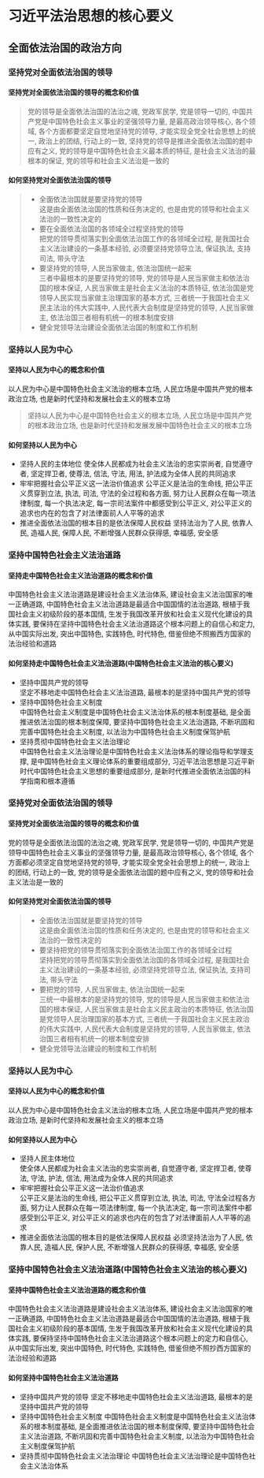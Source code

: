 # 习近平法治思想的核心要义
## 全面依法治国的政治方向
### 坚持党对全面依法治国的领导
#### 坚持党对全面依法治国的领导的概念和价值
> 党的领导是全面依法治国的法治之魂, 党政军民学, 党是领导一切的, 中国共产党是中国特色社会主义事业的坚强领导力量, 是最高政治领导核心, 各个领域, 各个方面都要坚定自觉地坚持党的领导, 才能实现全党全社会思想上的统一, 政治上的团结, 行动上的一致, 坚持党的领导是推进全面依法治国的题中应有之义, 党的领导是中国特色社会主义最本质的特征, 是社会主义法治的最根本的保证, 党的领导和社会主义法治是一致的
#### 如何坚持党对全面依法治国的领导
> - 全面依法治国就是要坚持党的领导   
这是由全面依法治国的性质和任务决定的, 也是由党的领导和社会主义法治的一致性决定的
> - 要在全面依法治国的各领域全过程坚持党的领导   
把党的领导贯彻落实到全面依法治国工作的各领域全过程, 是我国社会主义法治建设的一条基本经验, 必须要坚持党领导立法, 保证执法, 支持司法, 带头守法
> - 要坚持党的领导, 人民当家做主, 依法治国统一起来   
三者中最根本的是要坚持党的领导, 党的领导是人民当家做主和依法治国的根本保证, 人民当家做主是社会主义法治的本质特征, 依法治国是党领导人民实现当家做主治理国家的基本方式, 三者统一于我国社会主义民主法治的伟大实践中, 人民代表大会制度是坚持党的领导, 人民当家做主, 依法治国三者相有机统一的根本制度安排
> - 健全党领导法治建设全面依法治国的制度和工作机制

### 坚持以人民为中心
#### 坚持以人民为中心的概念和价值
以人民为中心是中国特色社会主义法治的根本立场, 人民立场是中国共产党的根本政治立场, 也是新时代坚持和发展社会主义的根本立场
> 坚持以人民为中心是中国特色社会主义的根本立场, 人民立场是中国共产党的根本政治立场, 也是新时代坚持和发展发展中国特色社会主义的根本立场
#### 如何坚持以人民为中心
- 坚持人民的主体地位
使全体人民都成为社会主义法治的忠实崇尚者, 自觉遵守者, 坚定捍卫者, 使尊法, 信法, 守法, 用法, 护法成为全体人民的共同追求
- 牢牢把握社会公平正义这一法治价值追求
公平正义是法治的生命线, 把公平正义贯穿到立法, 执法, 司法, 守法的全过程和各方面, 努力让人民群众在每一项法律制度, 每一个执法决定, 每一宗司法案件中都感受到公平正义, 对公平正义的追求也内在的包含了对法律面前人人平等的追求
- 推进全面依法治国的根本目的是依法保障人民权益
坚持法治为了人民, 依靠人民, 造福人民, 保障人民, 不断增强人民群众获得感, 幸福感, 安全感

### 坚持中国特色社会主义法治道路
#### 坚持走中国特色社会主义法治道路的概念和价值
中国特色社会主义法治道路是建设社会主义法治体系, 建设社会主义法治国家的唯一正确道路, 中国特色社会主义法治道路是最适合中国国情的法治道路, 根植于我国社会主义初级阶段的基本国情, 生发于我国改革开放和社会主义现代化建设的具体实践, 要保持在坚持中国特色社会主义法治道路这个根本问题上的自信心和定力, 从中国实际出发, 突出中国特色, 实践特色, 时代特色, 借鉴但绝不照搬西方国家的法治经验和道路

#### 如何坚持走中国特色社会主义法治道路(中国特色社会主义法治的核心要义)
- 坚持中国共产党的领导   
坚定不移地走中国特色社会主义法治道路, 最根本的是坚持中国共产党的领导
- 坚持中国特色社会主义制度   
中国特色社会主义制度是中国特色社会主义法治体系的根本制度基础, 是全面推进依法治国的根本制度保障, 要坚持中国特色社会主义法治道路, 不断巩固和完善中国特色社会主义制度, 以法治为中国特色社会主义制度保驾护航
- 坚持贯彻中国特色社会主义法治理论  
中国特色社会主义法治理论是中国特色社会主义法治体系的理论指导和学理支撑, 是中国特色社会主义理论体系的重要组成部分, 习近平法治思想是习近平新时代中国特色社会主义思想的重要组成部分, 是新时代推进全面依法治国的科学指南和根本遵循

### 坚持党对全面依法治国的领导
#### 坚持党对全面依法治国的领导的概念和价值
党的领导是全面依法治国的法治之魂, 党政军民学, 党是领导一切的, 中国共产党是领导中国特色社会主义事业的坚强领导力量, 是最高政治领导核心, 各个领域, 各个方面都必须坚定自觉地坚持党的领导, 才能实现全党全社会思想上的统一, 政治上的团结, 行动上的一致, 党的领导是全面依法治国的题中应有之义, 党的领导和社会主义法治是一致的
#### 如何坚持党对全面依法治国的领导
> - 全面依法治国就是要坚持党的领导    
这是由全面依法治国的性质和任务决定的, 也是由党的领导和社会主义法治的一致性决定的
> - 要坚持把党的领导贯彻落实到全面依法治国工作的各领域全过程     
坚持把党的领导贯彻落实到全面依法治国的各领域全过程, 是我国社会主义法治建设的一条基本经验, 必须坚持党领导立法, 保证执法, 支持司法, 带头守法
> - 要把党的领导, 人民当家做主, 依法治国统一起来    
三统一中最根本的是坚持党的领导, 党的领导是人民当家做主和依法治国的根本保证, 人民当家做主是社会主义民主政治的本质特征, 依法治国是党领导人民治理国家的基本方式, 三者统一于我国社会主义民主政治的伟大实践中, 人民代表大会制度是坚持党的领导, 人民当家做主, 依法治国三者相有机统一的根本制度安排
> - 健全党领导法治建设的制度和工作机制    

### 坚持以人民为中心
#### 坚持以人民为中心的概念和价值
以人民为中心是中国特色社会主义法治的根本立场, 人民立场是中国共产党的根本政治立场, 是新时代坚持和发展社会主义的根本立场
#### 如何坚持以人民为中心
- 坚持人民主体地位     
使全体人民都成为社会主义法治的忠实崇尚者, 自觉遵守者, 坚定捍卫者, 使尊法, 守法, 护法, 信法, 用法成为全体人民的共同追求
- 牢牢把握社会公平正义这一法治价值追求     
公平正义是法治的生命线, 把公平正义贯穿到立法, 执法, 司法, 守法全过程各方面, 努力让人民群众在每一项法律制度, 每一个执法决定, 每一宗司法案件中都感受到公平正义, 对公平正义的追求也内在的包含了对法律面前人人平等的追求
- 推进全面依法治国的根本目的是依法保障人民权益
必须坚持法治为了人民, 依靠人民, 造福人民, 保护人民, 不断增强人民群众的获得感, 幸福感, 安全感

### 坚持中国特色社会主义法治道路(中国特色社会主义法治的核心要义)
#### 坚持中国特色社会主义法治道路的概念和价值
中国特色社会主义法治道路是建设社会主义法治体系, 建设社会主义法治国家的唯一正确道路, 中国特色社会主义法治道路是最适合中国国情的法治道路, 根植于我国社会主义初级阶段的基本国情, 生发于我国改革开放和社会主义现代化建设的具体实践, 要保持坚持中国特色社会主义法治道路这个根本问题上的定力和自信心, 从中国实际出发, 突出中国特色, 时代特色, 实践特色, 借鉴但绝不照抄西方国家的法治经验和道路
#### 如何坚持中国特色社会主义法治道路
- 坚持中国共产党的领导
坚定不移地走中国特色社会主义法治道路, 最根本的是坚持中国共产党的领导
- 坚持中国特色社会主义制度
中国特色社会主义制度是中国特色社会主义法治体系的根本制度基础, 是全面推进依法治国的根本制度保障, 要坚持中国特色社会主义法治道路, 不断巩固和完善中国特色社会主义制度, 以法治为中国特色社会主义制度保驾护航
- 坚持贯彻中国特色社会主义法治理论
中国特色社会主义法治理论是中国特色社会主义法治体系
